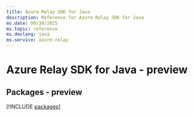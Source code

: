 ```yaml
---
title: Azure Relay SDK for Java
description: Reference for Azure Relay SDK for Java
ms.date: 09/30/2025
ms.topic: reference
ms.devlang: java
ms.service: azure-relay
---
```

# Azure Relay SDK for Java - preview
## Packages - preview
[!INCLUDE [packages](relay-index.md)]